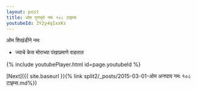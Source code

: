 ```yaml
---
layout: post
title: ओम गुणभृते नमः १०८ टाइम्स
youtubeId: 3Y2y4qIxxKs
---
```

 
 
 ओम शिखंडीने नमः  
 
 -  ज्याचे केस मोराच्या पंखाप्रमाणे वाहतात 
 
  
 
  
 
 
 
 
 
 


{% include youtubePlayer.html id=page.youtubeId %}
 
[Next]({{ site.baseurl }}{% link  split2/_posts/2015-03-01-ओम अनघाय नमः १०८ टाइम्स.md%})
 
